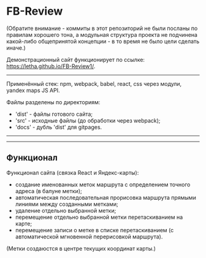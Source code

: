 # FB-Review

  (Обратите внимание - коммиты в этот репозиторий не были посланы по правилам хорошего тона, а модульная структура проекта не подчинена какой-либо общепринятой концепции - в то время не было цели сделать иначе.)

  Демонстрационный сайт функционирует по ссылке: https://letha.github.io/FB-Review1/.
  
  ----
  
  Применённый стек: npm, webpack, babel, react, css через модули, yandex maps JS API.
  
  Файлы разделены по директориям:
  - 'dist' - файлы готового сайта;
  - 'src' - исходные файлы (до обработки через webpack);
  - 'docs' - дубль 'dist' для gitpages.
  ----
  ----
  
  Функционал
  ----
  Функционал сайта (связка React и Яндекс-карты):
  - создание именованных меток маршрута с определением точного адреса (в балуне метки);
  - автоматическая последовательная прорисовка маршрута прямыми линиями между созданными метками;
  - удаление отдельно выбранной метки;
  - перемещение отдельно выбранной метки перетаскиванием на карте;
  - перемещение записи о метке в списке перетаскиванием (с автоматической мгновенной перерисовкой маршрута).
  
  (Метки создаюстся в центре текущих координат карты.)
